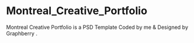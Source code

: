 # Montreal_Creative_Portfolio
Montreal Creative Portfolio is a PSD Template Coded by me &amp; Designed by Graphberry .

